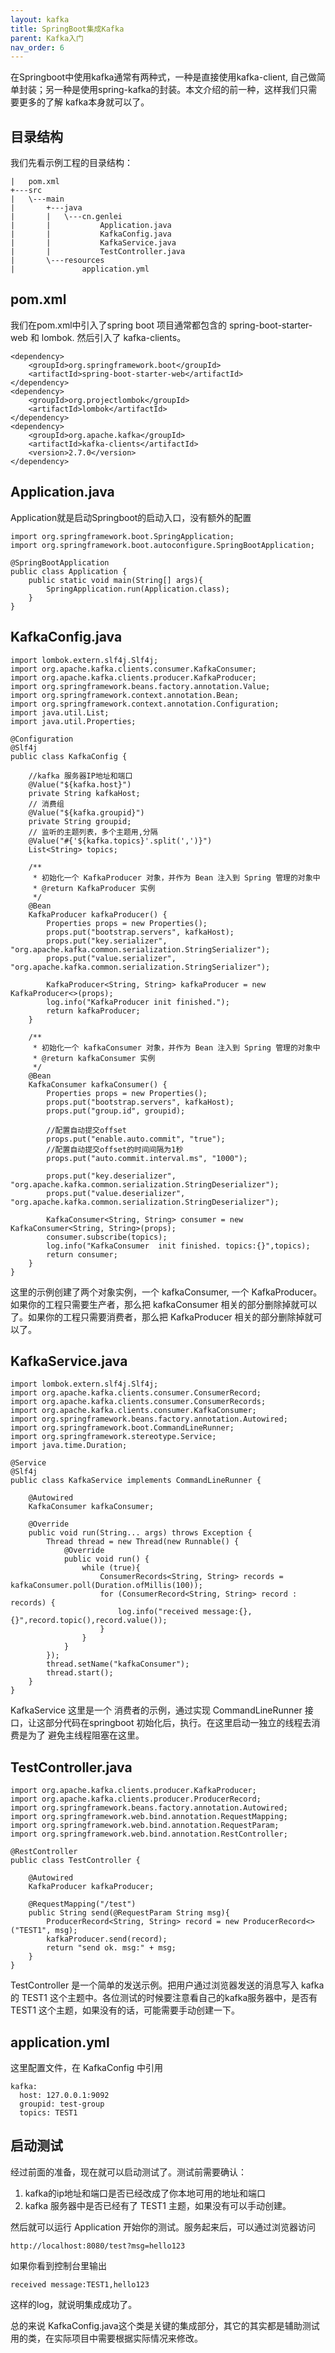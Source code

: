 ```yaml
---
layout: kafka
title: SpringBoot集成Kafka
parent: Kafka入门
nav_order: 6
---
```


在Springboot中使用kafka通常有两种式，一种是直接使用kafka-client, 自己做简单封装；另一种是使用spring-kafka的封装。本文介绍的前一种，这样我们只需要更多的了解 kafka本身就可以了。

## 目录结构
我们先看示例工程的目录结构：
```
|   pom.xml
+---src
|   \---main
|       +---java
|       |   \---cn.genlei
|       |           Application.java
|       |           KafkaConfig.java
|       |           KafkaService.java
|       |           TestController.java
|       \---resources
|               application.yml
```
## pom.xml
我们在pom.xml中引入了spring boot 项目通常都包含的 spring-boot-starter-web 和 lombok. 然后引入了 kafka-clients。

```
<dependency>
    <groupId>org.springframework.boot</groupId>
    <artifactId>spring-boot-starter-web</artifactId>
</dependency>
<dependency>
    <groupId>org.projectlombok</groupId>
    <artifactId>lombok</artifactId>
</dependency>
<dependency>
    <groupId>org.apache.kafka</groupId>
    <artifactId>kafka-clients</artifactId>
    <version>2.7.0</version>
</dependency>
```

## Application.java
Application就是启动Springboot的启动入口，没有额外的配置
```
import org.springframework.boot.SpringApplication;
import org.springframework.boot.autoconfigure.SpringBootApplication;

@SpringBootApplication
public class Application {
    public static void main(String[] args){
        SpringApplication.run(Application.class);
    }
}
```
##  KafkaConfig.java

```
import lombok.extern.slf4j.Slf4j;
import org.apache.kafka.clients.consumer.KafkaConsumer;
import org.apache.kafka.clients.producer.KafkaProducer;
import org.springframework.beans.factory.annotation.Value;
import org.springframework.context.annotation.Bean;
import org.springframework.context.annotation.Configuration;
import java.util.List;
import java.util.Properties;

@Configuration
@Slf4j
public class KafkaConfig {

    //kafka 服务器IP地址和端口
    @Value("${kafka.host}")
    private String kafkaHost;
    // 消费组
    @Value("${kafka.groupid}")
    private String groupid;
    // 监听的主题列表，多个主题用,分隔
    @Value("#{'${kafka.topics}'.split(',')}")
    List<String> topics;

    /**
     * 初始化一个 KafkaProducer 对象，并作为 Bean 注入到 Spring 管理的对象中
     * @return KafkaProducer 实例
     */
    @Bean
    KafkaProducer kafkaProducer() {
        Properties props = new Properties();
        props.put("bootstrap.servers", kafkaHost);
        props.put("key.serializer", "org.apache.kafka.common.serialization.StringSerializer");
        props.put("value.serializer", "org.apache.kafka.common.serialization.StringSerializer");

        KafkaProducer<String, String> kafkaProducer = new KafkaProducer<>(props);
        log.info("KafkaProducer init finished.");
        return kafkaProducer;
    }

    /**
     * 初始化一个 kafkaConsumer 对象，并作为 Bean 注入到 Spring 管理的对象中
     * @return kafkaConsumer 实例
     */
    @Bean
    KafkaConsumer kafkaConsumer() {
        Properties props = new Properties();
        props.put("bootstrap.servers", kafkaHost);
        props.put("group.id", groupid);

        //配置自动提交offset
        props.put("enable.auto.commit", "true");
        //配置自动提交offset的时间间隔为1秒
        props.put("auto.commit.interval.ms", "1000");

        props.put("key.deserializer", "org.apache.kafka.common.serialization.StringDeserializer");
        props.put("value.deserializer", "org.apache.kafka.common.serialization.StringDeserializer");

        KafkaConsumer<String, String> consumer = new KafkaConsumer<String, String>(props);
        consumer.subscribe(topics);
        log.info("KafkaConsumer  init finished. topics:{}",topics);
        return consumer;
    }
}

```
这里的示例创建了两个对象实例，一个 kafkaConsumer, 一个 KafkaProducer。如果你的工程只需要生产者，那么把 kafkaConsumer 相关的部分删除掉就可以了。如果你的工程只需要消费者，那么把 KafkaProducer 相关的部分删除掉就可以了。

## KafkaService.java
```
import lombok.extern.slf4j.Slf4j;
import org.apache.kafka.clients.consumer.ConsumerRecord;
import org.apache.kafka.clients.consumer.ConsumerRecords;
import org.apache.kafka.clients.consumer.KafkaConsumer;
import org.springframework.beans.factory.annotation.Autowired;
import org.springframework.boot.CommandLineRunner;
import org.springframework.stereotype.Service;
import java.time.Duration;

@Service
@Slf4j
public class KafkaService implements CommandLineRunner {

    @Autowired
    KafkaConsumer kafkaConsumer;

    @Override
    public void run(String... args) throws Exception {
        Thread thread = new Thread(new Runnable() {
            @Override
            public void run() {
                while (true){
                    ConsumerRecords<String, String> records = kafkaConsumer.poll(Duration.ofMillis(100));
                    for (ConsumerRecord<String, String> record : records) {
                        log.info("received message:{},{}",record.topic(),record.value());
                    }
                }
            }
        });
        thread.setName("kafkaConsumer");
        thread.start();
    }
}
```
KafkaService 这里是一个 消费者的示例，通过实现 CommandLineRunner 接口，让这部分代码在springboot 初始化后，执行。在这里启动一独立的线程去消费是为了 避免主线程阻塞在这里。

## TestController.java

```
import org.apache.kafka.clients.producer.KafkaProducer;
import org.apache.kafka.clients.producer.ProducerRecord;
import org.springframework.beans.factory.annotation.Autowired;
import org.springframework.web.bind.annotation.RequestMapping;
import org.springframework.web.bind.annotation.RequestParam;
import org.springframework.web.bind.annotation.RestController;

@RestController
public class TestController {

    @Autowired
    KafkaProducer kafkaProducer;

    @RequestMapping("/test")
    public String send(@RequestParam String msg){
        ProducerRecord<String, String> record = new ProducerRecord<>("TEST1", msg);
        kafkaProducer.send(record);
        return "send ok. msg:" + msg;
    }
}
```
TestController 是一个简单的发送示例。把用户通过浏览器发送的消息写入 kafka 的 TEST1 这个主题中。各位测试的时候要注意看自己的kafka服务器中，是否有 TEST1 这个主题，如果没有的话，可能需要手动创建一下。

## application.yml
这里配置文件，在 KafkaConfig 中引用 
```
kafka:
  host: 127.0.0.1:9092
  groupid: test-group
  topics: TEST1

```

## 启动测试
经过前面的准备，现在就可以启动测试了。测试前需要确认：
1. kafka的ip地址和端口是否已经改成了你本地可用的地址和端口
2. kafka 服务器中是否已经有了 TEST1 主题，如果没有可以手动创建。

然后就可以运行 Application 开始你的测试。服务起来后，可以通过浏览器访问
```
http://localhost:8080/test?msg=hello123
```
如果你看到控制台里输出
```
received message:TEST1,hello123
```
这样的log，就说明集成成功了。

总的来说 KafkaConfig.java这个类是关键的集成部分，其它的其实都是辅助测试用的类，在实际项目中需要根据实际情况来修改。